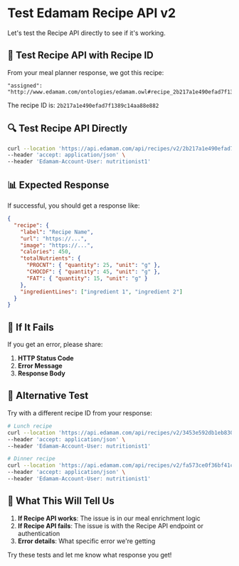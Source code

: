 # Test Edamam Recipe API v2

Let's test the Recipe API directly to see if it's working.

## 🧪 Test Recipe API with Recipe ID

From your meal planner response, we got this recipe:
```
"assigned": "http://www.edamam.com/ontologies/edamam.owl#recipe_2b217a1e490efad7f1389c14aa88e882"
```

The recipe ID is: `2b217a1e490efad7f1389c14aa88e882`

## 🔍 Test Recipe API Directly

```bash
curl --location 'https://api.edamam.com/api/recipes/v2/2b217a1e490efad7f1389c14aa88e882?app_id=5bce8081&app_key=c80ecbf8968d48dfe51d395f6f19279a&type=public' \
--header 'accept: application/json' \
--header 'Edamam-Account-User: nutritionist1'
```

## 📊 Expected Response

If successful, you should get a response like:

```json
{
  "recipe": {
    "label": "Recipe Name",
    "url": "https://...",
    "image": "https://...",
    "calories": 450,
    "totalNutrients": {
      "PROCNT": { "quantity": 25, "unit": "g" },
      "CHOCDF": { "quantity": 45, "unit": "g" },
      "FAT": { "quantity": 15, "unit": "g" }
    },
    "ingredientLines": ["ingredient 1", "ingredient 2"]
  }
}
```

## 🚨 If It Fails

If you get an error, please share:
1. **HTTP Status Code**
2. **Error Message**
3. **Response Body**

## 🔧 Alternative Test

Try with a different recipe ID from your response:

```bash
# Lunch recipe
curl --location 'https://api.edamam.com/api/recipes/v2/3453e592db1eb830d3c2e87ee3d3c730?app_id=5bce8081&app_key=c80ecbf8968d48dfe51d395f6f19279a&type=public' \
--header 'accept: application/json' \
--header 'Edamam-Account-User: nutritionist1'

# Dinner recipe  
curl --location 'https://api.edamam.com/api/recipes/v2/fa573ce0f36bf41c10002bddb06bb900?app_id=5bce8081&app_key=c80ecbf8968d48dfe51d395f6f19279a&type=public' \
--header 'accept: application/json' \
--header 'Edamam-Account-User: nutritionist1'
```

## 📝 What This Will Tell Us

1. **If Recipe API works**: The issue is in our meal enrichment logic
2. **If Recipe API fails**: The issue is with the Recipe API endpoint or authentication
3. **Error details**: What specific error we're getting

Try these tests and let me know what response you get!
